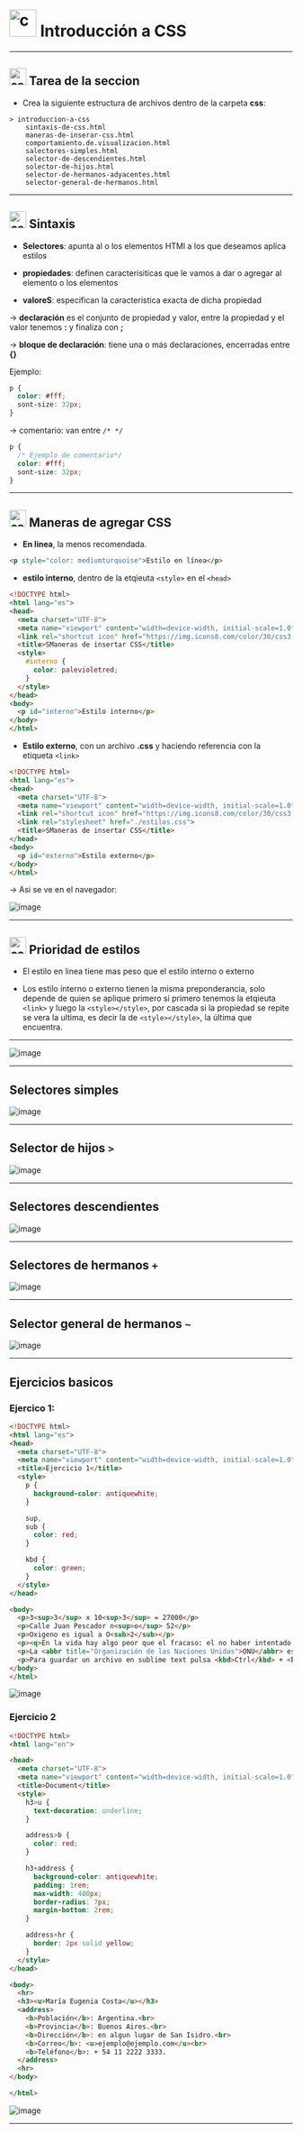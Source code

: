 # <img width="48" height="48" src="https://img.icons8.com/color/48/css3.png" alt="css3"/> Introducción a CSS

---

##  <img width="30" height="30" src="https://img.icons8.com/color/48/css3.png" alt="css3"/> Tarea de la seccion

- Crea la siguiente estructura de archivos dentro de la carpeta **css**:

```
> introduccion-a-css
    sintaxis-de-css.html
    maneras-de-inserar-css.html
    comportamiento.de.visualizacion.html
    salectores-simples.html
    selector-de-descendientes.html
    solector-de-hijos.html
    selector-de-hermanos-adyacentes.html
    selector-general-de-hermanos.html
```

---

##  <img width="30" height="30" src="https://img.icons8.com/color/48/css3.png" alt="css3"/> Sintaxis

- **Selectores**: apunta al o los elementos HTMl a los que deseamos aplica estilos

- **propiedades**: definen caracterisiticas que le vamos a dar o agregar al elemento o los elementos

- **valoreS**: especifican la caracteristica exacta de dicha propiedad

-> **declaración** es el conjunto de propiedad y valor, entre la propiedad y el valor tenemos **:** y finaliza con **;**

-> **bloque de declaración**: tiene una o más declaraciones, encerradas entre **{}**

Ejemplo:

```CSS
p {
  color: #fff;
  sont-size: 32px;
}
```

-> comentario: van entre `/* */`

```CSS
p {
  /* Ejemplo de comentario*/
  color: #fff;
  sont-size: 32px;
}
```


---

##  <img width="30" height="30" src="https://img.icons8.com/color/48/css3.png" alt="css3"/> Maneras de agregar CSS

- **En linea**, la menos recomendada.
  
```HTML
<p style="color: mediumturquoise">Estilo en línea</p>
```

- **estilo interno**, dentro de la etqieuta  `<style>` en el `<head>`

```HTML
<!DOCTYPE html>
<html lang="es">
<head>
  <meta charset="UTF-8">
  <meta name="viewport" content="width=device-width, initial-scale=1.0">
  <link rel="shortcut icon" href="https://img.icons8.com/color/30/css3.png" type="image/png">
  <title>SManeras de insertar CSS</title>
  <style>
    #interno {
      color: palevioletred;
    }
  </style>
</head>
<body>
  <p id="interno">Estilo interno</p>
</body>
</html>
```

- **Estilo externo**, con un archivo **.css** y haciendo referencia con la etiqueta `<link>`

```HTML
<!DOCTYPE html>
<html lang="es">
<head>
  <meta charset="UTF-8">
  <meta name="viewport" content="width=device-width, initial-scale=1.0">
  <link rel="shortcut icon" href="https://img.icons8.com/color/30/css3.png" type="image/png">
  <link rel="stylesheet" href="./estilos.css">
  <title>SManeras de insertar CSS</title>
</head>
<body>
  <p id="externo">Estilo externo</p>
</body>
</html>
```

-> Asi se ve en el navegador:

![image](https://github.com/eugenia1984/desarrollo-front-end-html-css-javascript/assets/72580574/f5bc80f8-4101-4be7-88fa-2a7c5114808b)

---

##  <img width="30" height="30" src="https://img.icons8.com/color/48/css3.png" alt="css3"/>  Prioridad de estilos

- El estilo en linea tiene mas peso que el estilo interno o externo

- Los estilo interno o externo tienen la misma preponderancia, solo depende de quien se aplique primero si primero tenemos la etqieuta `<link>` y luego la `<style></style>`, por cascada si la propiedad se repite se vera la ultima, es decir la de `<style></style>`, la última que encuentra.

---


![image](https://github.com/eugenia1984/desarrollo-front-end-html-css-javascript/assets/72580574/0ff1e574-91f1-4513-8f81-f6d4b810af6f)

---

## Selectores simples

![image](https://github.com/eugenia1984/desarrollo-front-end-html-css-javascript/assets/72580574/8f8120ec-80cf-40a9-bd40-be4a1aab7e2b)

---

## Selector de hijos `>`

![image](https://github.com/eugenia1984/desarrollo-front-end-html-css-javascript/assets/72580574/d10c87ae-cef7-42de-b9bf-3cfcdf631c38)

---


## Selectores descendientes

![image](https://github.com/eugenia1984/desarrollo-front-end-html-css-javascript/assets/72580574/ec4c263c-bde6-4132-99d5-0ed0f4fba0b4)

---

## Selectores de hermanos `+`

![image](https://github.com/eugenia1984/desarrollo-front-end-html-css-javascript/assets/72580574/a74616f7-5095-4f69-b5ff-21db4c08a1a1)

---

## Selector general de hermanos `~`

![image](https://github.com/eugenia1984/desarrollo-front-end-html-css-javascript/assets/72580574/668e9ce1-4e6d-47fb-a54f-f317ff82caba)

---

## Ejercicios basicos

### Ejercico 1:

```HTML
<!DOCTYPE html>
<html lang="es">
<head>
  <meta charset="UTF-8">
  <meta name="viewport" content="width=device-width, initial-scale=1.0">
  <title>Ejercicio 1</title>
  <style>
    p {
      background-color: antiquewhite;
    }

    sup,
    sub {
      color: red;
    }

    kbd {
      color: green;
    }
  </style>
</head>

<body>
  <p>3<sup>3</sup> x 10<sup>3</sup> = 27000</p>
  <p>Calle Juan Pescador n<sup>o</sup> 52</p>
  <p>Oxigeno es igual a O<sub>2</sub></p>
  <p><q>En la vida hay algo peor que el fracaso: el no haber intentado nada.</q> Franklin D. Roosvelt</p>
  <p>La <abbr title="Organización de las Naciones Unidas">ONU</abbr> es una organización internacional</p>
  <p>Para guardar un archivo en sublime text pulsa <kbd>Ctrl</kbd> + <kbd>S</kbd></p>
</body>
</html>
```

![image](https://github.com/eugenia1984/desarrollo-front-end-html-css-javascript/assets/72580574/d8766d76-b240-47c4-bb76-6a07aac2e692)


### Ejercicio 2

```HTML
<!DOCTYPE html>
<html lang="en">

<head>
  <meta charset="UTF-8">
  <meta name="viewport" content="width=device-width, initial-scale=1.0">
  <title>Document</title>
  <style>
    h3>u {
      text-decoration: underline;
    }

    address>b {
      color: red;
    }

    h3+address {
      background-color: antiquewhite;
      padding: 1rem;
      max-width: 400px;
      border-radius: 7px;
      margin-bottom: 2rem;
    }

    address+hr {
      border: 2px solid yellow;
    }
  </style>
</head>

<body>
  <hr>
  <h3><u>María Eugenia Costa</u></h3>
  <address>
    <b>Población</b>: Argentina.<br>
    <b>Provincia</b>: Buenos Aires.<br>
    <b>Dirección</b>: en algun lugar de San Isidro.<br>
    <b>Correo</b>: <u>ejemplo@ejemplo.com</u><br>
    <b>Teléfono</b>: + 54 11 2222 3333.
  </address>
  <hr>
</body>

</html>
```

![image](https://github.com/eugenia1984/desarrollo-front-end-html-css-javascript/assets/72580574/0ccf6bda-ddf2-4282-a6e6-acb5c3e2cdfb)


---
